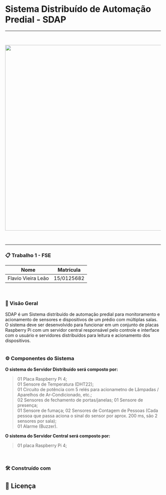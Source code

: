 # Sistema Distribuído de Automação Predial - SDAP
---
<br />
<p align="center"> <img src="images/aquitetura.png" width="600"></p>
<br />

---
### 📋 Trabalho 1 - FSE
|Nome|Matrícula|
|---|---|
|Flavio Vieira Leão | 15/0125682|
<br />

### 📌 Visão Geral
    
  SDAP é um Sistema distribuído de automação predial para monitoramento e acionamento de sensores e dispositivos de um prédio com múltiplas salas. O sistema deve ser desenvolvido para funcionar em um conjunto de placas Raspberry Pi com um servidor central responsável pelo controle e interface com o usuário e servidores distribuídos para leitura e acionamento dos dispositivos.
<br /> <br /> 

### ⚙️ Componentes do Sistema

  **O sistema do Servidor Distribuído será composto por:**

> 01 Placa Raspberry Pi 4;  
> 01 Sensore de Temperatura (DHT22);  
> 01 Circuito de potência com 5 relés para acionametno de Lâmpadas / Aparelhos de Ar-Condicionado, etc.;  
> 02 Sensores de fechamento de portas/janelas;
> 01 Sensore de presença;  
> 01 Sensore de fumaça;
> 02 Sensores de Contagem de Pessoas (Cada pessoa que passa aciona o sinal do sensor por aprox. 200 ms, são 2 sensores por sala);  
> 01 Alarme (Buzzer).


  **O sistema do Servidor Central será composto por:**

> 01 placa Raspberry Pi 4;  
<br />  


### 🛠️ Construído com
## 📄 Licença

